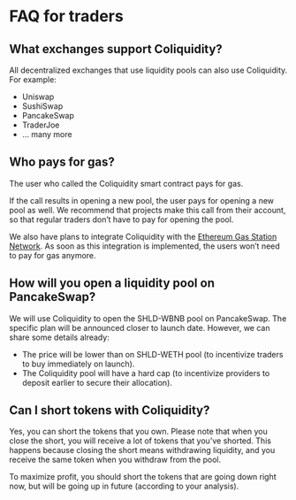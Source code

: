 # FAQ for traders

## What exchanges support Coliquidity?

All decentralized exchanges that use liquidity pools can also use Coliquidity. For example:

- Uniswap
- SushiSwap
- PancakeSwap
- TraderJoe
- … many more

## Who pays for gas?

The user who called the Coliquidity smart contract pays for gas.

If the call results in opening a new pool, the user pays for opening a new pool as well. We recommend that projects make this call from their account, so that regular traders don’t have to pay for opening the pool.

We also have plans to integrate Coliquidity with the [Ethereum Gas Station Network](https://docs.opengsn.org/). As soon as this integration is implemented, the users won’t need to pay for gas anymore.

## How will you open a liquidity pool on PancakeSwap?

We will use Coliquidity to open the SHLD-WBNB pool on PancakeSwap. The specific plan will be announced closer to launch date. However, we can share some details already:

- The price will be lower than on SHLD-WETH pool (to incentivize traders to buy immediately on launch).
- The Coliquidity pool will have a hard cap (to incentivize providers to deposit earlier to secure their allocation).

## Can I short tokens with Coliquidity?

Yes, you can short the tokens that you own. Please note that when you close the short, you will receive a lot of tokens that you’ve shorted. This happens because closing the short means withdrawing liquidity, and you receive the same token when you withdraw from the pool.

To maximize profit, you should short the tokens that are going down right now, but will be going up in future (according to your analysis).
